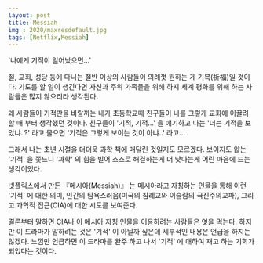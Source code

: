 ```yaml
---
layout: post
title: Messiah
img : 2020/maxresdefault.jpg
tags: [Netflix,Messiah] 
---
```




'나에게 기적이 일어났으면...'

절, 교회, 성당 등에 다니는 절반 이상의 사람들이 의례껏 원하는 게 기복(祈福)일 것이다. 기도를 할 일이 생긴다면 자신과 주위 가족들을 위해 하지 세계 평화를 위해 하는 사람들은 많지 않으리라 생각된다. 

왜 사람들이 기적만을 바랄까는 내가 초등학교때 친구들이 나를 그렇게 교회에 이끌려 할 때 부터 생각했던 것이다. 친구들이 '기적, 기적...' 을 얘기하고 나는 '너는 기적을 보았냐..?' 라고 물으면 '기적은 그렇게 보이는 것이 아냐..' 라고... 

그래서 나는 초년 시절을 더더욱 과학 책에 매달린 것일지도 모르겠다. 보이지도 않는 '기적' 을 쫒느니 '과학' 의 힘을 빌어 스스로 해결하는게 더 낫다는게 어린 마음에 드는 생각이었다. 

넷플릭스에서 만든 『메시아(Messiah)』 는 메시아라고 자칭하는 인물을 통해 이런 '기적' 에 대한 의미, 인간의 탐욕스러움(미국의 침례교와 이슬람의 극진주의교파), 그리고 과학적 접근(CIA)에 대한 시도를 보여준다.  

결론부터 말하면 CIA나 이 메시아 자칭 인물을 이용하려는 사람들은 엿을 먹는다. 하지만 이 드라마가  말하려는 것은 '기적' 이 아닐까 싶은데 세부적인 내용은 언급을 하지는 않겠다.  느낌만 언급하면  이 드라마를 완주 하고 나서 '기적' 에 대하여 재고 하는 기회가 되었다는 것이다.



